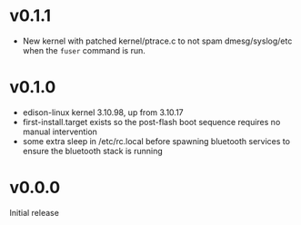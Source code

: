 # v0.1.1

* New kernel with patched kernel/ptrace.c to not spam dmesg/syslog/etc when the `fuser` command is run.

# v0.1.0

* edison-linux kernel 3.10.98, up from 3.10.17
* first-install.target exists so the post-flash boot sequence requires no manual intervention
* some extra sleep in /etc/rc.local before spawning bluetooth services to ensure the bluetooth stack is running

# v0.0.0

Initial release
